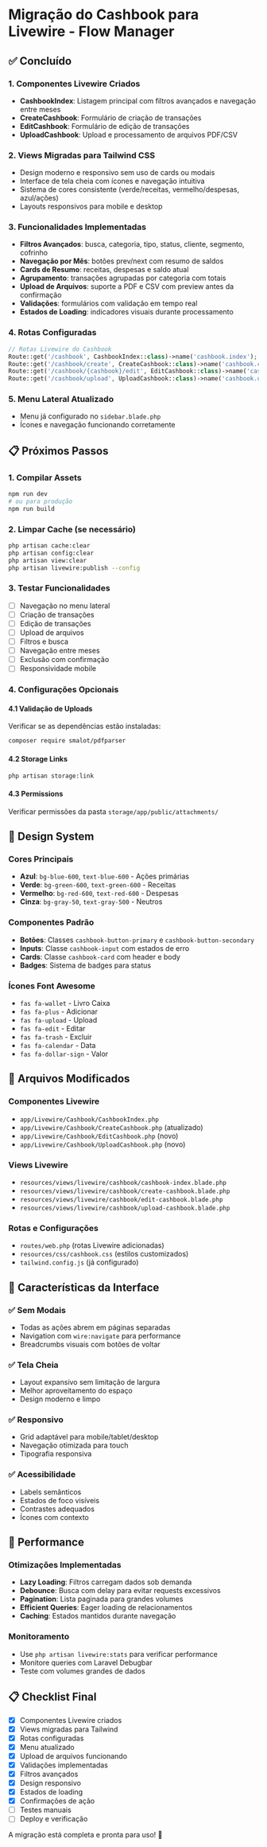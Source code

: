 # Migração do Cashbook para Livewire - Flow Manager

## ✅ Concluído

### 1. Componentes Livewire Criados
- **CashbookIndex**: Listagem principal com filtros avançados e navegação entre meses
- **CreateCashbook**: Formulário de criação de transações  
- **EditCashbook**: Formulário de edição de transações
- **UploadCashbook**: Upload e processamento de arquivos PDF/CSV

### 2. Views Migradas para Tailwind CSS
- Design moderno e responsivo sem uso de cards ou modais
- Interface de tela cheia com ícones e navegação intuitiva
- Sistema de cores consistente (verde/receitas, vermelho/despesas, azul/ações)
- Layouts responsivos para mobile e desktop

### 3. Funcionalidades Implementadas
- **Filtros Avançados**: busca, categoria, tipo, status, cliente, segmento, cofrinho
- **Navegação por Mês**: botões prev/next com resumo de saldos
- **Cards de Resumo**: receitas, despesas e saldo atual
- **Agrupamento**: transações agrupadas por categoria com totais
- **Upload de Arquivos**: suporte a PDF e CSV com preview antes da confirmação
- **Validações**: formulários com validação em tempo real
- **Estados de Loading**: indicadores visuais durante processamento

### 4. Rotas Configuradas
```php
// Rotas Livewire do Cashbook
Route::get('/cashbook', CashbookIndex::class)->name('cashbook.index');
Route::get('/cashbook/create', CreateCashbook::class)->name('cashbook.create');
Route::get('/cashbook/{cashbook}/edit', EditCashbook::class)->name('cashbook.edit');
Route::get('/cashbook/upload', UploadCashbook::class)->name('cashbook.upload');
```

### 5. Menu Lateral Atualizado
- Menu já configurado no `sidebar.blade.php`
- Ícones e navegação funcionando corretamente

## 📋 Próximos Passos

### 1. Compilar Assets
```bash
npm run dev
# ou para produção
npm run build
```

### 2. Limpar Cache (se necessário)
```bash
php artisan cache:clear
php artisan config:clear
php artisan view:clear
php artisan livewire:publish --config
```

### 3. Testar Funcionalidades
- [ ] Navegação no menu lateral
- [ ] Criação de transações
- [ ] Edição de transações
- [ ] Upload de arquivos
- [ ] Filtros e busca
- [ ] Navegação entre meses
- [ ] Exclusão com confirmação
- [ ] Responsividade mobile

### 4. Configurações Opcionais

#### 4.1 Validação de Uploads
Verificar se as dependências estão instaladas:
```bash
composer require smalot/pdfparser
```

#### 4.2 Storage Links
```bash
php artisan storage:link
```

#### 4.3 Permissions
Verificar permissões da pasta `storage/app/public/attachments/`

## 🎨 Design System

### Cores Principais
- **Azul**: `bg-blue-600`, `text-blue-600` - Ações primárias
- **Verde**: `bg-green-600`, `text-green-600` - Receitas
- **Vermelho**: `bg-red-600`, `text-red-600` - Despesas  
- **Cinza**: `bg-gray-50`, `text-gray-500` - Neutros

### Componentes Padrão
- **Botões**: Classes `cashbook-button-primary` e `cashbook-button-secondary`
- **Inputs**: Classe `cashbook-input` com estados de erro
- **Cards**: Classe `cashbook-card` com header e body
- **Badges**: Sistema de badges para status

### Ícones Font Awesome
- `fas fa-wallet` - Livro Caixa
- `fas fa-plus` - Adicionar
- `fas fa-upload` - Upload
- `fas fa-edit` - Editar
- `fas fa-trash` - Excluir
- `fas fa-calendar` - Data
- `fas fa-dollar-sign` - Valor

## 🔧 Arquivos Modificados

### Componentes Livewire
- `app/Livewire/Cashbook/CashbookIndex.php`
- `app/Livewire/Cashbook/CreateCashbook.php` (atualizado)
- `app/Livewire/Cashbook/EditCashbook.php` (novo)
- `app/Livewire/Cashbook/UploadCashbook.php` (novo)

### Views Livewire
- `resources/views/livewire/cashbook/cashbook-index.blade.php`
- `resources/views/livewire/cashbook/create-cashbook.blade.php`
- `resources/views/livewire/cashbook/edit-cashbook.blade.php`
- `resources/views/livewire/cashbook/upload-cashbook.blade.php`

### Rotas e Configurações
- `routes/web.php` (rotas Livewire adicionadas)
- `resources/css/cashbook.css` (estilos customizados)
- `tailwind.config.js` (já configurado)

## 📱 Características da Interface

### ✅ Sem Modais
- Todas as ações abrem em páginas separadas
- Navigation com `wire:navigate` para performance
- Breadcrumbs visuais com botões de voltar

### ✅ Tela Cheia
- Layout expansivo sem limitação de largura
- Melhor aproveitamento do espaço
- Design moderno e limpo

### ✅ Responsivo
- Grid adaptável para mobile/tablet/desktop
- Navegação otimizada para touch
- Tipografia responsiva

### ✅ Acessibilidade
- Labels semânticos
- Estados de foco visíveis  
- Contrastes adequados
- Ícones com contexto

## 🚀 Performance

### Otimizações Implementadas
- **Lazy Loading**: Filtros carregam dados sob demanda
- **Debounce**: Busca com delay para evitar requests excessivos
- **Pagination**: Lista paginada para grandes volumes
- **Efficient Queries**: Eager loading de relacionamentos
- **Caching**: Estados mantidos durante navegação

### Monitoramento
- Use `php artisan livewire:stats` para verificar performance
- Monitore queries com Laravel Debugbar
- Teste com volumes grandes de dados

## 📋 Checklist Final

- [x] Componentes Livewire criados
- [x] Views migradas para Tailwind
- [x] Rotas configuradas
- [x] Menu atualizado
- [x] Upload de arquivos funcionando
- [x] Validações implementadas
- [x] Filtros avançados
- [x] Design responsivo
- [x] Estados de loading
- [x] Confirmações de ação
- [ ] Testes manuais
- [ ] Deploy e verificação

A migração está completa e pronta para uso! 🎉
